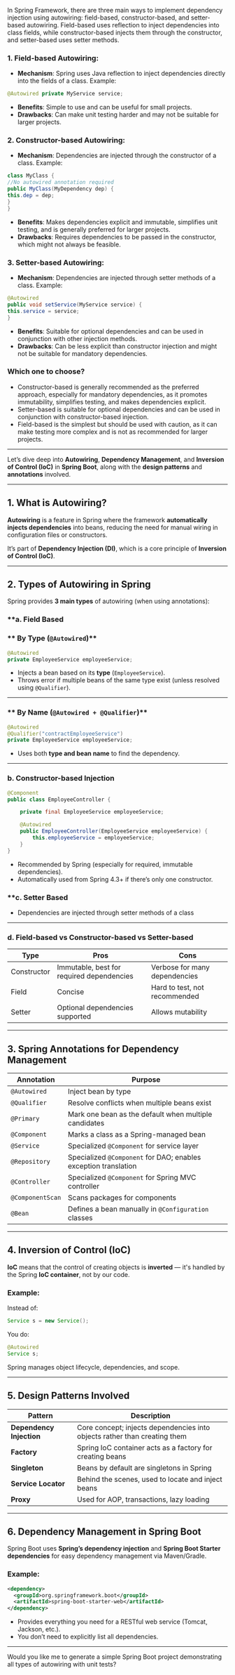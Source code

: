 In Spring Framework, there are three main ways to implement dependency injection using autowiring: field-based, constructor-based, and setter-based autowiring. Field-based uses reflection to inject dependencies into class fields, while constructor-based injects them through the constructor, and setter-based uses setter methods. 
### 1. Field-based Autowiring:
- **Mechanism**: Spring uses Java reflection to inject dependencies directly into the fields of a class. 
Example:
```java 
@Autowired private MyService service;
```
- **Benefits**: Simple to use and can be useful for small projects. 
- **Drawbacks**: Can make unit testing harder and may not be suitable for larger projects. 
### 2. Constructor-based Autowiring:
- **Mechanism**: Dependencies are injected through the constructor of a class.
Example: 
```java
class MyClass { 
//No autowired annotation required 
public MyClass(MyDependency dep) { 
this.dep = dep; 
} 
}
```
- **Benefits**: Makes dependencies explicit and immutable, simplifies unit testing, and is generally preferred for larger projects.
- **Drawbacks**: Requires dependencies to be passed in the constructor, which might not always be feasible. 
### 3. Setter-based Autowiring:
- **Mechanism**:
Dependencies are injected through setter methods of a class.
Example:
```java
@Autowired 
public void setService(MyService service) { 
this.service = service; 
}
```
- **Benefits**:
Suitable for optional dependencies and can be used in conjunction with other injection methods.
- **Drawbacks**:
Can be less explicit than constructor injection and might not be suitable for mandatory dependencies. 

### Which one to choose?
- Constructor-based
is generally recommended as the preferred approach, especially for mandatory dependencies, as it promotes immutability, simplifies testing, and makes dependencies explicit. 
- Setter-based
is suitable for optional dependencies and can be used in conjunction with constructor-based injection. 
- Field-based
is the simplest but should be used with caution, as it can make testing more complex and is not as recommended for larger projects. 
---
 Let’s dive deep into **Autowiring**, **Dependency Management**, and **Inversion of Control (IoC)** in **Spring Boot**, along with the **design patterns** and **annotations** involved.

---

## **1. What is Autowiring?**

**Autowiring** is a feature in Spring where the framework **automatically injects dependencies** into beans, reducing the need for manual wiring in configuration files or constructors.

It’s part of **Dependency Injection (DI)**, which is a core principle of **Inversion of Control (IoC)**.

---

## **2. Types of Autowiring in Spring**

Spring provides **3 main types** of autowiring (when using annotations):

### **a. Field Based
### ** By Type (`@Autowired`)**

```java
@Autowired
private EmployeeService employeeService;
```

- Injects a bean based on its **type** (`EmployeeService`).
- Throws error if multiple beans of the same type exist (unless resolved using `@Qualifier`).

---

### ** By Name (`@Autowired + @Qualifier`)**

```java
@Autowired
@Qualifier("contractEmployeeService")
private EmployeeService employeeService;
```

- Uses both **type and bean name** to find the dependency.

---

### **b. Constructor-based Injection**

```java
@Component
public class EmployeeController {

    private final EmployeeService employeeService;

    @Autowired
    public EmployeeController(EmployeeService employeeService) {
        this.employeeService = employeeService;
    }
}
```

- Recommended by Spring (especially for required, immutable dependencies).
- Automatically used from Spring 4.3+ if there’s only one constructor.

### **c. Setter Based

- Dependencies are injected through setter methods of a class



---

### **d. Field-based vs Constructor-based vs Setter-based**

| Type          | Pros                                        | Cons                                |
|---------------|---------------------------------------------|-------------------------------------|
| Constructor   | Immutable, best for required dependencies   | Verbose for many dependencies       |
| Field         | Concise                                     | Hard to test, not recommended       |
| Setter        | Optional dependencies supported             | Allows mutability                   |

---

## **3. Spring Annotations for Dependency Management**

| Annotation        | Purpose                                                   |
|------------------|-----------------------------------------------------------|
| `@Autowired`     | Inject bean by type                                       |
| `@Qualifier`     | Resolve conflicts when multiple beans exist               |
| `@Primary`       | Mark one bean as the default when multiple candidates     |
| `@Component`     | Marks a class as a Spring-managed bean                    |
| `@Service`       | Specialized `@Component` for service layer                |
| `@Repository`    | Specialized `@Component` for DAO; enables exception translation |
| `@Controller`    | Specialized `@Component` for Spring MVC controller        |
| `@ComponentScan` | Scans packages for components                             |
| `@Bean`          | Defines a bean manually in `@Configuration` classes       |

---

## **4. Inversion of Control (IoC)**

**IoC** means that the control of creating objects is **inverted** — it's handled by the Spring **IoC container**, not by our code.

### **Example:**

Instead of:
```java
Service s = new Service();
```

You do:
```java
@Autowired
Service s;
```

Spring manages object lifecycle, dependencies, and scope.

---

## **5. Design Patterns Involved**

| Pattern                | Description                                                                 |
|------------------------|-----------------------------------------------------------------------------|
| **Dependency Injection** | Core concept; injects dependencies into objects rather than creating them  |
| **Factory**            | Spring IoC container acts as a factory for creating beans                   |
| **Singleton**          | Beans by default are singletons in Spring                                   |
| **Service Locator**    | Behind the scenes, used to locate and inject beans                          |
| **Proxy**              | Used for AOP, transactions, lazy loading                                    |

---

## **6. Dependency Management in Spring Boot**

Spring Boot uses **Spring’s dependency injection** and **Spring Boot Starter dependencies** for easy dependency management via Maven/Gradle.

### **Example:**
```xml
<dependency>
  <groupId>org.springframework.boot</groupId>
  <artifactId>spring-boot-starter-web</artifactId>
</dependency>
```

- Provides everything you need for a RESTful web service (Tomcat, Jackson, etc.).
- You don’t need to explicitly list all dependencies.

---

Would you like me to generate a simple Spring Boot project demonstrating all types of autowiring with unit tests?